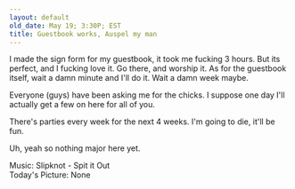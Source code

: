 ```yaml
---
layout: default
old_date: May 19; 3:30P; EST
title: Guestbook works, Auspel my man
---
```


I made the sign form for my guestbook, it took me fucking 3 hours. But its
perfect, and I fucking love it. Go there, and worship it. As for the guestbook
itself, wait a damn minute and I'll do it. Wait a damn week maybe.

Everyone (guys) have been asking me for the chicks. I suppose one day I'll
actually get a few on here for all of you.

There's parties every week for the next 4 weeks. I'm going to die, it'll be
fun.

Uh, yeah so nothing major here yet.

Music: Slipknot - Spit it Out  
Today's Picture: None
